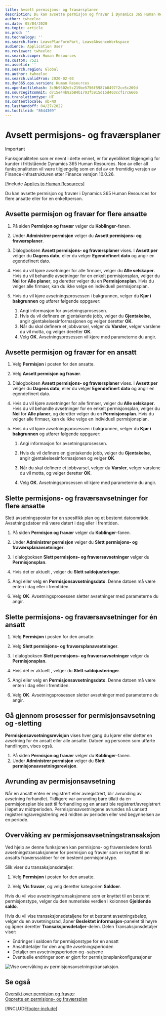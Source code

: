 ```yaml
---
title: Avsett permisjons- og fraværsplaner
description: Du kan avsette permisjon og fravær i Dynamics 365 Human Resources for flere ansatte eller for en enkeltperson.
author: twheeloc
ms.date: 05/04/2020
ms.topic: article
ms.prod: ''
ms.technology: ''
ms.search.form: LeavePlanFormPart, LeaveAbsenceWorkspace
audience: Application User
ms.reviewer: twheeloc
ms.search.scope: Human Resources
ms.custom: 7521
ms.assetid: ''
ms.search.region: Global
ms.author: twheeloc
ms.search.validFrom: 2020-02-03
ms.dyn365.ops.version: Human Resources
ms.openlocfilehash: 3c9b9602e5c219be5756f5987b0497f2ce5c269d
ms.sourcegitcommit: d715e44b92b84b1703f5915d15d403ccf17c6606
ms.translationtype: HT
ms.contentlocale: nb-NO
ms.lasthandoff: 04/27/2022
ms.locfileid: "8644309"
---
```

# <a name="accrue-leave-and-absence-plans"></a>Avsett permisjons- og fraværsplaner

>[!Important]
>Funksjonaliteten som er nevnt i dette emnet, er for øyeblikket tilgjengelig for kunder i frittstående Dynamics 365 Human Resources. Noe av eller all funksjonaliteten vil være tilgjengelig som en del av en fremtidig versjon av Finance-infrastrukturen etter Finance versjon 10.0.26.


[!include [Applies to Human Resources](../includes/applies-to-hr.md)]

Du kan avsette permisjon og fravær i Dynamics 365 Human Resources for flere ansatte eller for en enkeltperson.

## <a name="accrue-leave-and-absence-for-multiple-employees"></a>Avsette permisjon og fravær for flere ansatte

1. På siden **Permisjon og fravær** velger du **Koblinger**-fanen.

2. Under **Administrer permisjon** velger du **Avsett permisjons- og fraværsplaner**.

3. Dialogboksen **Avsett permisjons- og fraværsplaner** vises. I **Avsett per** velger du **Dagens dato**, eller du velger **Egendefinert dato** og angir en egendefinert dato.

4. Hvis du vil kjøre avsetninger for alle firmaer, velger du **Alle selskaper**. Hvis du vil behandle avsetninger for en enkelt permisjonsplan, velger du **Nei** for **Alle planer**, og deretter velger du en **Permisjonsplan**. Hvis du velger alle firmaer, kan du ikke velge en individuell permisjonsplan.

5. Hvis du vil kjøre avsetningsprosessen i bakgrunnen, velger du **Kjør i bakgrunnen** og utfører følgende oppgaver:

    1. Angi informasjon for avsetningsprosessen.
    2. Hvis du vil definere en gjentakende jobb, velger du **Gjentakelse**, angir gjentakelsesinformasjonen og velger deretter **OK**.
    3. Når du skal definere et jobbvarsel, velger du **Varsler**, velger varslene du vil motta, og velger deretter **OK**.
    4. Velg **OK**. Avsetningsprosessen vil kjøre med parameterne du angir. 

## <a name="accrue-leave-and-absence-for-an-employee"></a>Avsette permisjon og fravær for en ansatt

1. Velg **Permisjon** i posten for den ansatte.

2. Velg **Avsett permisjon og fravær**.

3. Dialogboksen **Avsett permisjons- og fraværsplaner** vises. I **Avsett per** velger du **Dagens dato**, eller du velger **Egendefinert dato** og angir en egendefinert dato.

4. Hvis du vil kjøre avsetninger for alle firmaer, velger du **Alle selskaper**. Hvis du vil behandle avsetninger for en enkelt permisjonsplan, velger du **Nei** for **Alle planer**, og deretter velger du en **Permisjonsplan**. Hvis du velger alle firmaer, kan du ikke velge en individuell permisjonsplan.

5. Hvis du vil kjøre avsetningsprosessen i bakgrunnen, velger du **Kjør i bakgrunnen** og utfører følgende oppgaver:

   1. Angi informasjon for avsetningsprosessen.

   2. Hvis du vil definere en gjentakende jobb, velger du **Gjentakelse**, angir gjentakelsesinformasjonen og velger **OK**.

   3. Når du skal definere et jobbvarsel, velger du **Varsler**, velger varslene du vil motta, og velger deretter **OK**.

   4. Velg **OK**. Avsetningsprosessen vil kjøre med parameterne du angir.

## <a name="delete-leave-and-absence-accruals-for-multiple-employees"></a>Slette permisjons- og fraværsavsetninger for flere ansatte

Slett avsetningsposter for en spesifikk plan og et bestemt datoområde. Avsetningsdatoer må være datert i dag eller i fremtiden.

1. På siden **Permisjon og fravær** velger du **Koblinger**-fanen.

2. Under **Administrer permisjon** velger du **Slett permisjons- og fraværsplanavsetninger**.

3. I dialogboksen **Slett permisjons- og fraværsavsetninger** velger du **Permisjonsplan**.

4. Hvis det er aktuelt , velger du **Slett saldojusteringer**.

5. Angi eller velg en **Permisjonsavsetningsdato**. Denne datoen må være enten i dag eller i fremtiden.

6. Velg **OK**. Avsetningsprosessen sletter avsetninger med parameterne du angir.

## <a name="delete-leave-and-absence-accruals-for-a-single-employee"></a>Slette permisjons- og fraværsavsetninger for én ansatt

1. Velg **Permisjon** i posten for den ansatte.

2. Velg **Slett permisjons- og fraværsplanavsetninger**.

3. I dialogboksen **Slett permisjons- og fraværsavsetninger** velger du **Permisjonsplan**.

4. Hvis det er aktuelt , velger du **Slett saldojusteringer**.

5. Angi eller velg en **Permisjonsavsetningsdato**. Denne datoen må være enten i dag eller i fremtiden.

6. Velg **OK**. Avsetningsprosessen sletter avsetninger med parameterne du angir.

## <a name="review-leave-accrual-and-deletion-processes"></a>Gå gjennom prosesser for permisjonsavsetning og -sletting

**Permisjonsavsetningsrevisjon** vises hver gang du kjører eller sletter en avsetning for én ansatt eller alle ansatte. Datoen og personen som utførte handlingen, vises også.

1. På siden **Permisjon og fravær** velger du **Koblinger**-fanen.
2. Under **Administrer permisjon** velger du **Slett permisjonsavsetningsrevisjon**.

## <a name="leave-accrual-rounding"></a>Avrunding av permisjonsavsetning
Når en ansatt enten er registrert eller avregistrert, blir avrunding av avsetning forhandlet. Tidligere var avrunding bare tillatt da en permisjonsplan ble satt til forhandling og en ansatt ble registrert/avregistrert i løpet av midtperioden. Permisjonsavsetningene avrundes nå uansett registrering/avregistrering ved midten av perioden eller ved begynnelsen av en periode.

## <a name="leave-accrual-transaction-auditing"></a>Overvåking av permisjonsavsetningstransaksjon

Ved hjelp av denne funksjonen kan permisjons- og fraværsledere forstå avsetningstransaksjonene for permisjon og fravær som er knyttet til en ansatts fraværssaldoer for en bestemt permisjonstype.

Slik viser du transaksjonsdetaljer:

1. Velg **Permisjon** i posten for den ansatte.

2. Velg **Vis fravær**, og velg deretter kategorien **Saldoer**.

Hvis du vil vise avsetningstransaksjonene som er knyttet til en bestemt permisjonstype, velger du den numeriske verdien i kolonnen **Gjeldende saldo**.

Hvis du vil vise transaksjonsdetaljene for et bestemt avsetningsbeløp, velger du en avsetningsrad, åpner **Beslektet informasjon**-panelet til høyre og åpner deretter **Transaksjonsdetaljer**-delen. Delen Transaksjonsdetaljer viser:

- Endringer i saldoen for permisjonstype for en ansatt
- Ansattdetaljer for den angitte avsetningsperioden
- Detaljer om avsetningsperioden og -satsene
- Eventuelle endringer som er gjort for permisjonsplankonfigurasjoner

![Vise overvåking av permisjonsavsetningstransaksjon.](media/hr-leave-and-absence-accrue-audit.png)

## <a name="see-also"></a>Se også

[Oversikt over permisjon og fravær](hr-leave-and-absence-overview.md)</br>
[Opprette en permisjons- og fraværsplan](hr-leave-and-absence-plans.md)



[!INCLUDE[footer-include](../includes/footer-banner.md)]
